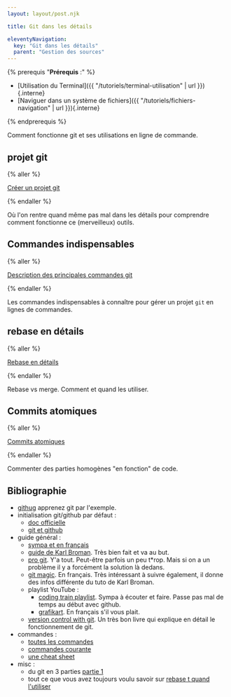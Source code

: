 ```yaml
---
layout: layout/post.njk 

title: Git dans les détails

eleventyNavigation:
  key: "Git dans les détails"
  parent: "Gestion des sources"
---
```

{% prerequis "**Prérequis** :" %}

* [Utilisation du Terminal]({{ "/tutoriels/terminal-utilisation" | url }}){.interne}
* [Naviguer dans un système de fichiers]({{ "/tutoriels/fichiers-navigation" | url }}){.interne}

{% endprerequis %}
<!-- début résumé -->

Comment fonctionne git et ses utilisations en ligne de commande.

<!-- fin résumé -->

## projet git

{% aller %}

[Créer un projet git](projet-git)

{% endaller %}

Où l'on rentre quand même pas mal dans les détails pour comprendre comment fonctionne ce (merveilleux) outils.

## Commandes indispensables

{% aller %}

[Description des principales commandes git](commandes)

{% endaller %}

Les commandes indispensables à connaître pour gérer un projet `git` en lignes de commandes.

## rebase en détails

{% aller %}

[Rebase en détails](rebase)

{% endaller %}

Rebase vs merge. Comment et quand les utiliser.

## Commits atomiques

{% aller %}

[Commits atomiques](commit-atomiques)

{% endaller %}

Commenter des parties homogènes "en fonction" de code.

## Bibliographie

* [githug](https://github.com/Gazler/githug) apprenez git par l'exemple.
* initialisation git/github par défaut :
  * [doc officielle](https://git-scm.com/book/en/v2/Getting-Started-First-Time-Git-Setup)
  * [git et github](https://kbroman.org/github_tutorial/pages/first_time.html)
* guide général :
  * [sympa et en français](https://www.miximum.fr/blog/decouvrir-git/)
  * [guide de Karl Broman](https://kbroman.org/github_tutorial/). Très bien fait et va au but.
  * [pro git](https://git-scm.com/book/en/v2). Y'a tout. Peut-être parfois un peu t*rop. Mais si on a un problème il y a forcément la solution là dedans.
  * [git magic](http://www-cs-students.stanford.edu/~blynn/gitmagic/intl/fr/index.html). En français. Très intéressant à suivre également, il donne des infos différente du tuto de Karl Broman.
  * playlist YouTube :
    * [coding train playlist](https://www.youtube.com/playlist?list=PLRqwX-V7Uu6ZF9C0YMKuns9sLDzK6zoiV). Sympa à écouter et faire. Passe pas mal de temps au début avec github.
    * [grafikart](https://www.youtube.com/watch?v=rP3T0Ee6pLU&list=PLjwdMgw5TTLXuY5i7RW0QqGdW0NZntqiP). En français s'il vous plait.
  * [version control with git](https://www.amazon.fr/Version-Control-Git-collaborative-development-ebook/dp/B008Y4OR3A). Un très bon livre qui explique en détail le fonctionnement de git.
* commandes :
  * [toutes les commandes](https://git-scm.com/docs/git#_git_commands)
  * [commandes courante](https://www.hostinger.fr/tutoriels/commandes-git/)
  * [une cheat sheet](https://training.github.com/downloads/fr/github-git-cheat-sheet.pdf)
* misc :
  * du git en 3 parties [partie 1](https://www.daolf.com/posts/git-series-part-1/)
  * tout ce que vous avez toujours voulu savoir sur [rebase t quand l'utiliser](https://delicious-insights.com/fr/articles/bien-utiliser-git-merge-et-rebase)
